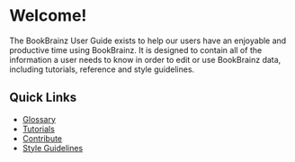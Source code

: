 # Welcome!

The BookBrainz User Guide exists to help our users have an enjoyable and
productive time using BookBrainz. It is designed to contain all of the
information a user needs to know in order to edit or use BookBrainz data,
including tutorials, reference and style guidelines.

## Quick Links

* [Glossary](glossary.md)
* [Tutorials](tutorials.md)
* [Contribute](contribute.md)
* [Style Guidelines](style/introduction.md)
